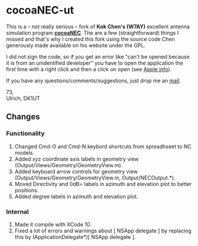 # cocoaNEC-ut

This is a – not really serious – fork of **Kok Chen's (W7AY)** excellent antenna simulation program **[cocoaNEC](http://www.w7ay.net/site/Applications/cocoaNEC/)**. The are a few (straightforward) things I missed and that's why I created this fork using the source code Chen generously made available on his website under the GPL.

I did not sign the code, so if you get an error like "can't be opened because it is from an unidentified developer" you have to open the application the first time with a right click and then a click on open (see [Apple info](https://support.apple.com/kb/PH14369?locale=en_US)).

If you have any questions/comments/suggestions, just drop me an [mail](mailto:mail@ulthiel.com).

73,  
Ulrich, DK1UT

## Changes

### Functionality
1. Changed Cmd-O and Cmd-N keybord shortcuts from spreadhseet to NC models.
1. Added xyz coordinate axis labels in geometry view (Output/Views/Geometry/GeometryView.m).
1. Added keyboard arrow controls for geometry view (Output/Views/Geometry/GeometryView.m, Output/NECOutput.*).
1. Moved Directivity and 0dB= labels in azimuth and elevation plot to better positions.
1. Added degree labels in azimuth and elevation plot.

### Internal
1. Made it compile with XCode 10.
1. Fixed a lot of errors and warnings about [ NSApp delegate ] by replacing this by (ApplicationDelegate*)[ NSApp delegate ].
